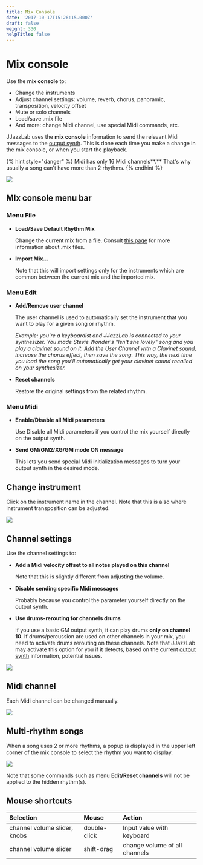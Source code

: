 ```yaml
---
title: Mix Console
date: '2017-10-17T15:26:15.000Z'
draft: false
weight: 330
helpTitle: false
---
```


# Mix console

Use the **mix console** to:

* Change the instruments
* Adjust channel settings: volume, reverb, chorus, panoramic, transposition, velocity offset
* Mute or solo channels
* Load/save .mix file
* And more: change Midi channel, use special Midi commands, etc.

JJazzLab uses the **mix console** information to send the relevant Midi messages to the [output synth](../../configuration/output-synth.md). This is done each time you make a change in the mix console, or when you start the playback.

{% hint style="danger" %}
Midi has only 16 Midi channels**.** That's why usually a song can't have more than 2 rhythms.
{% endhint %}

![](../../.gitbook/assets/mixconsole.png)

## MIx console menu bar

### Menu File

* **Load/Save Default Rhythm Mix**  

  Change the current mix from a file. Consult [this page](../song-and-mix-files.md) for more information about .mix files.

* **Import Mix...**  

  Note that this will import settings only for the instruments which are common between the current mix and the imported mix.

### Menu Edit

* **Add/Remove user channel**   

  The user channel is used to automatically set the instrument that you want to play for a given song or rhythm.  

  _Example: you're a keyboardist and JJazzLab is connected to your synthesizer. You made Stevie Wonder's "Isn't she lovely" song and you play a clavinet sound on it. Add the User Channel with a Clavinet sound, increase the chorus effect, then save the song. This way, the next time you load the song you'll automatically get your clavinet sound recalled on your synthesizer._  

* **Reset channels**  

  Restore the original settings from the related rhythm.

### Menu Midi

* **Enable/Disable all Midi parameters**  

  Use Disable all Midi parameters if you control the mix yourself directly on the output synth.

* **Send GM/GM2/XG/GM mode ON message**  

  This lets you send special Midi initialization messages to turn your output synth in the desired mode.

## Change instrument

Click on the instrument name in the channel. Note that this is also where instrument transposition can be adjusted.

![](../../.gitbook/assets/mixconsole-instrumentselection.png)

## Channel settings

Use the channel settings to:

* **Add a Midi velocity offset to all notes played on this channel**  

  Note that this is slightly different from adjusting the volume.  

* **Disable sending specific Midi messages**  

  Probably because you control the parameter yourself directly on the output synth.  

* **Use drums-rerouting for channels drums**  

  If you use a basic GM output synth, it can play drums **only on channel 10**. If drums/percussion are used on other channels in your mix,  you need to activate drums rerouting on these channels. Note that JJazzLab may activate this option for you if it detects, based on the current [output synth](../../configuration/output-synth.md) information, potential issues.   

![](../../.gitbook/assets/mixconsole-channelsettings.png)

## Midi channel

Each Midi channel can be changed manually.

![](../../.gitbook/assets/mixconsole-changechannel%20%281%29.png)

## Multi-rhythm songs

When a song uses 2 or more rhythms, a popup is displayed in the upper left corner of the mix console to select the rhythm you want to display.

![](../../.gitbook/assets/mixconsole-rhythmselectionpopup.png)

Note that some commands such as menu **Edit/Reset channels** will not be applied to the hidden rhythm\(s\).

## Mouse shortcuts

| Selection | Mouse | Action |
| :--- | :--- | :--- |
| channel volume slider, knobs | double-click | Input value with keyboard |
| channel volume slider | shift-drag | change volume of all channels |

